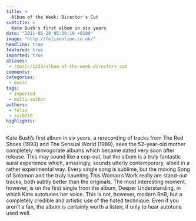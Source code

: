 ```yaml
---
title: >
  Album of the Week: Director's Cut
subtitle: >
  Kate Bush's first album in six years
date: "2011-05-20 05:39:19 +0100"
image: "http://felixonline.co.uk/"
headline: true
featured: true
imported: true
aliases:
 - /music/1223/album-of-the-week-directors-cut
comments:
categories:
 - music
tags:
 - imported
 - multi-author
authors:
 - felix
 - ss10210
highlights:
---
```


Kate Bush’s first album in six years, a rerecording of tracks from The Red Shoes (1993) and The Sensual World (1989), sees the 52-year-old mother completely reinvogorate albums which became dated very soon after release. This may sound like a cop-out, but the album is a truly fantastic aural experience which, amazingly, sounds utterly contemporary, albeit in a rather experimental way. Every single song is sublime, but the moving Song of Solomon and the truly haunting This Woman’s Work really are stand-out tracks, both subtly better than the originals. The most interesting moment, however, is on the first single from the album, Deeper Understanding, in which Kate autotunes her voice. This is not, however, modern RnB, but a completely credible and artistic use of the hated technique. Even if you aren’t a fan, the album is certainly worth a listen, if only to hear autotune used well.
